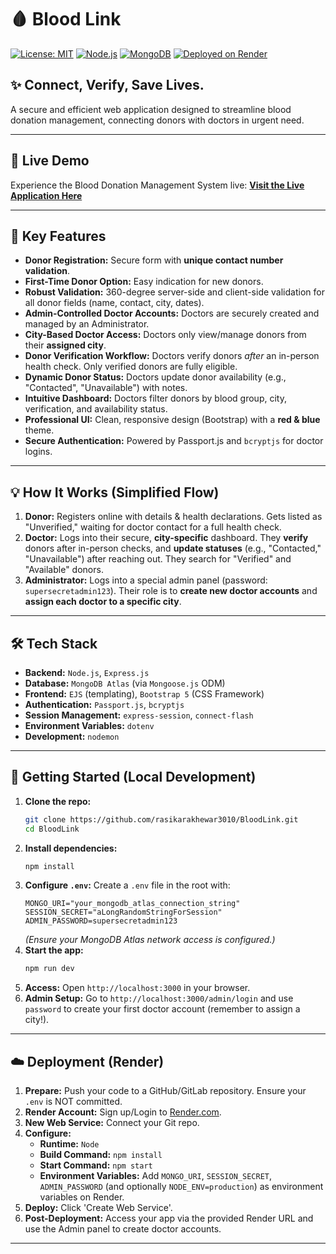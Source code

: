 # 🩸 Blood Link

[![License: MIT](https://img.shields.io/badge/License-MIT-yellow.svg)](https://opensource.org/licenses/MIT)
[![Node.js](https://img.shields.io/badge/Node.js-v18+-green.svg)](https://nodejs.org/)
[![MongoDB](https://img.shields.io/badge/MongoDB-Atlas-brightgreen.svg)](https://www.mongodb.com/atlas)
[![Deployed on Render](https://img.shields.io/badge/Deployed%20on-Render-blueviolet)](https://render.com/)

## ✨ Connect, Verify, Save Lives.

A secure and efficient web application designed to streamline blood donation management, connecting donors with doctors in urgent need.

---

## 🚀 Live Demo

Experience the Blood Donation Management System live:
**[Visit the Live Application Here](https://bloodlink-qmva.onrender.com)**

---

## 🌟 Key Features

*   **Donor Registration:** Secure form with **unique contact number validation**.
*   **First-Time Donor Option:** Easy indication for new donors.
*   **Robust Validation:** 360-degree server-side and client-side validation for all donor fields (name, contact, city, dates).
*   **Admin-Controlled Doctor Accounts:** Doctors are securely created and managed by an Administrator.
*   **City-Based Doctor Access:** Doctors only view/manage donors from their **assigned city**.
*   **Donor Verification Workflow:** Doctors verify donors *after* an in-person health check. Only verified donors are fully eligible.
*   **Dynamic Donor Status:** Doctors update donor availability (e.g., "Contacted", "Unavailable") with notes.
*   **Intuitive Dashboard:** Doctors filter donors by blood group, city, verification, and availability status.
*   **Professional UI:** Clean, responsive design (Bootstrap) with a **red & blue** theme.
*   **Secure Authentication:** Powered by Passport.js and `bcryptjs` for doctor logins.

---

## 💡 How It Works (Simplified Flow)

1.  **Donor:** Registers online with details & health declarations. Gets listed as "Unverified," waiting for doctor contact for a full health check.
2.  **Doctor:** Logs into their secure, **city-specific** dashboard. They **verify** donors after in-person checks, and **update statuses** (e.g., "Contacted," "Unavailable") after reaching out. They search for "Verified" and "Available" donors.
3.  **Administrator:** Logs into a special admin panel (password: `supersecretadmin123`). Their role is to **create new doctor accounts** and **assign each doctor to a specific city**.

---

## 🛠 Tech Stack

*   **Backend:** `Node.js`, `Express.js`
*   **Database:** `MongoDB Atlas` (via `Mongoose.js` ODM)
*   **Frontend:** `EJS` (templating), `Bootstrap 5` (CSS Framework)
*   **Authentication:** `Passport.js`, `bcryptjs`
*   **Session Management:** `express-session`, `connect-flash`
*   **Environment Variables:** `dotenv`
*   **Development:** `nodemon`

---

## 🚀 Getting Started (Local Development)

1.  **Clone the repo:**
    ```bash
    git clone https://github.com/rasikarakhewar3010/BloodLink.git
    cd BloodLink
    ```
2.  **Install dependencies:**
    ```bash
    npm install
    ```
3.  **Configure `.env`:** Create a `.env` file in the root with:
    ```env
    MONGO_URI="your_mongodb_atlas_connection_string"
    SESSION_SECRET="aLongRandomStringForSession"
    ADMIN_PASSWORD=supersecretadmin123
    ```
    *(Ensure your MongoDB Atlas network access is configured.)*
4.  **Start the app:**
    ```bash
    npm run dev
    ```
5.  **Access:** Open `http://localhost:3000` in your browser.
6.  **Admin Setup:** Go to `http://localhost:3000/admin/login` and use `password` to create your first doctor account (remember to assign a city!).

---

## ☁️ Deployment (Render)

1.  **Prepare:** Push your code to a GitHub/GitLab repository. Ensure your `.env` is NOT committed.
2.  **Render Account:** Sign up/Login to [Render.com](https://render.com/).
3.  **New Web Service:** Connect your Git repo.
4.  **Configure:**
    *   **Runtime:** `Node`
    *   **Build Command:** `npm install`
    *   **Start Command:** `npm start`
    *   **Environment Variables:** Add `MONGO_URI`, `SESSION_SECRET`, `ADMIN_PASSWORD` (and optionally `NODE_ENV=production`) as environment variables on Render.
5.  **Deploy:** Click 'Create Web Service'.
6.  **Post-Deployment:** Access your app via the provided Render URL and use the Admin panel to create doctor accounts.

---

